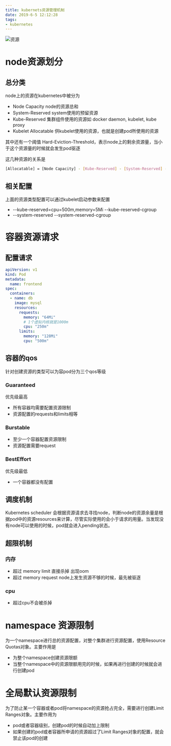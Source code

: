 ```yaml
---
title: kubernets资源管理机制
date: 2019-6-5 12:12:28
tags:
- kubernetes
---
```


![资源](https://qiniu.li-rui.top/资源.jpg)

<!--more-->

# node资源划分

## 总分类

node上的资源在kubernetes中被分为

- Node Capacity node的资源总和
- System-Reserved system使用的预留资源
- Kube-Reserved 集群组件使用的资源如 docker daemon, kubelet, kube proxy
- Kubelet Allocatable 供kubelet使用的资源，也就是创建pod所使用的资源

其中还有一个阈值 Hard-Eviction-Threshold，表示node上的剩余资源量，当小于这个资源量的时候就会发生pod驱逐

这几种资源的关系是

```bash
[Allocatable] = [Node Capacity] - [Kube-Reserved] - [System-Reserved] - [Hard-Eviction-Threshold]
```

## 相关配置

上面的资源类型配置可以通过kubelet启动参数来配置

- --kube-reserved=cpu=500m,memory=5Mi --kube-reserved-cgroup
- --system-reserved --system-reserved-cgroup

# 容器资源请求

## 配置请求

```yaml
apiVersion: v1
kind: Pod
metadata:
  name: frontend
spec:
  containers:
  - name: db
    image: mysql
    resources:
      requests:
        memory: "64Mi"
        # 1个虚拟内核就是1000m
        cpu: "250m"
      limits:
        memory: "128Mi"
        cpu: "500m"
```

## 容器的qos

针对创建资源的类型可以为容pod分为三个qos等级 

### Guaranteed

优先级最高

- 所有容器均需要配置资源限制
- 资源配置的requests和limits相等

### Burstable

- 至少一个容器配置资源限制
- 资源配置需要request

### BestEffort

优先级最低

- 一个容器都没有配置

## 调度机制

Kubernetes scheduler 会根据资源请求去寻找node，判断node的资源余量是根据pod中的资源resources来计算，尽管实际使用的会小于请求的用量。当发现没有node可以使用的时候，pod就会进入pending状态。

## 超限机制

### 内存

- 超过 memory limit 直接杀掉 出现oom
- 超过 memory request node上发生资源不够的时候，最先被驱逐

### cpu

- 超过cpu不会被杀掉

# namespace 资源限制

为一个namespace进行总的资源配置，对整个集群进行资源配置，使用Resource Quotas对象。主要作用是

- 为整个namespace创建资源限额
- 当整个namespace中的资源限额用完的时候，如果再进行创建的时候就会进行创建pod

# 全局默认资源限制

为了防止某一个容器或者pod将namespace的资源抢占完全，需要进行创建Limit Ranges对象。主要作用为

- pod或者容器级别，创建pod的时候自动加上限制
- 如果创建的pod或者容器所申请的资源超过了Limit Ranges对象的配置，就会禁止该pod的创建

